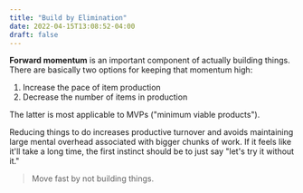 ```yaml
---
title: "Build by Elimination"
date: 2022-04-15T13:08:52-04:00
draft: false
---
```

**Forward momentum** is an important component of actually building things. There are basically two options for keeping that momentum high:

1. Increase the pace of item production
2. Decrease the number of items in production

The latter is most applicable to MVPs ("minimum viable products").

Reducing things to do increases productive turnover and avoids maintaining large mental overhead associated with bigger chunks of work. If it feels like it'll take a long time, the first instinct should be to just say "let's try it without it."

> Move fast by not building things.